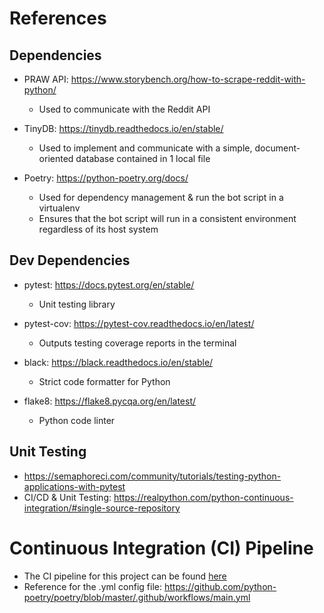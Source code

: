 # References

## Dependencies

- PRAW API: https://www.storybench.org/how-to-scrape-reddit-with-python/

  - Used to communicate with the Reddit API

- TinyDB: https://tinydb.readthedocs.io/en/stable/

  - Used to implement and communicate with a simple, document-oriented database contained in 1 local file

- Poetry: https://python-poetry.org/docs/
  - Used for dependency management & run the bot script in a virtualenv
  - Ensures that the bot script will run in a consistent environment regardless of its host system

## Dev Dependencies

- pytest: https://docs.pytest.org/en/stable/

  - Unit testing library

- pytest-cov: https://pytest-cov.readthedocs.io/en/latest/

  - Outputs testing coverage reports in the terminal

- black: https://black.readthedocs.io/en/stable/

  - Strict code formatter for Python

- flake8: https://flake8.pycqa.org/en/latest/
  - Python code linter

## Unit Testing

- https://semaphoreci.com/community/tutorials/testing-python-applications-with-pytest
- CI/CD & Unit Testing: https://realpython.com/python-continuous-integration/#single-source-repository

# Continuous Integration (CI) Pipeline

- The CI pipeline for this project can be found [here](https://github.com/ElementUser/HoN-Patch-Notes-Game-Bot/actions)
- Reference for the .yml config file: https://github.com/python-poetry/poetry/blob/master/.github/workflows/main.yml
